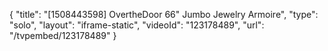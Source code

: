 {
    "title": "[1508443598] OvertheDoor 66\" Jumbo Jewelry Armoire",
    "type": "solo",
    "layout": "iframe-static",
    "videoId": "123178489",
    "url": "\/tvpembed\/123178489"
}